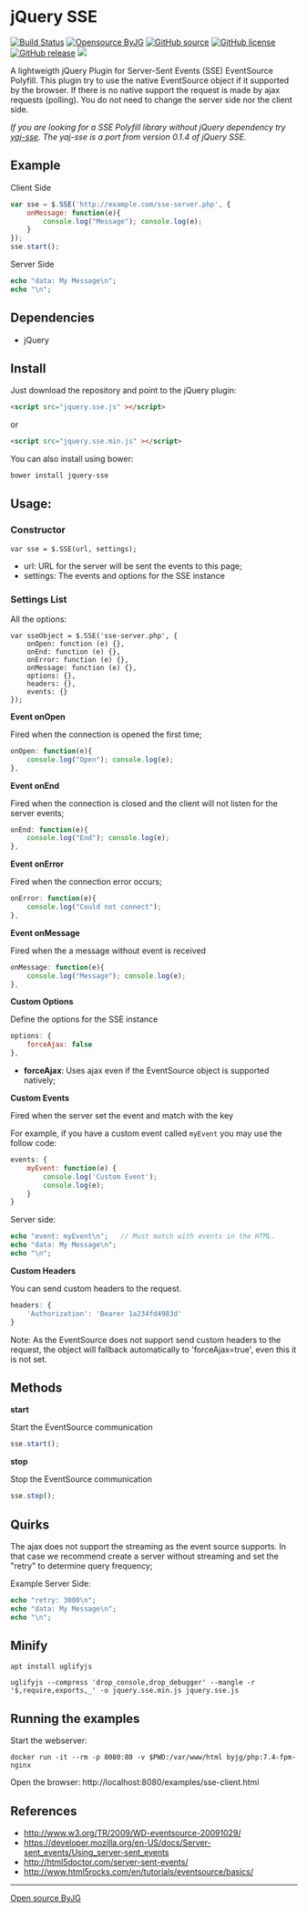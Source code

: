 # jQuery SSE

[![Build Status](https://github.com/byjg/jquery-sse/actions/workflows/build.yml/badge.svg?branch=master)](https://github.com/byjg/jquery-sse/actions/workflows/build.yml)
[![Opensource ByJG](https://img.shields.io/badge/opensource-byjg-success.svg)](http://opensource.byjg.com)
[![GitHub source](https://img.shields.io/badge/Github-source-informational?logo=github)](https://github.com/byjg/jquery-sse/)
[![GitHub license](https://img.shields.io/github/license/byjg/jquery-sse.svg)](https://opensource.byjg.com/opensource/licensing.html)
[![GitHub release](https://img.shields.io/github/release/byjg/jquery-sse.svg)](https://github.com/byjg/jquery-sse/releases/)
[![](https://data.jsdelivr.com/v1/package/npm/jquery-sse/badge)](https://www.jsdelivr.com/package/npm/jquery-sse)

A lightweigth jQuery Plugin for Server-Sent Events (SSE) EventSource Polyfill. 
This plugin try to use the native EventSource object if it supported by the browser.
If there is no native support the request is made by ajax requests (polling).
You do not need to change the server side nor the client side.

*If you are looking for a SSE Polyfill library without jQuery dependency
try [yaj-sse](https://github.com/byjg/yaj-sse). The yaj-sse is a port
from version 0.1.4 of jQuery SSE.*

## Example

Client Side

```javascript
var sse = $.SSE('http://example.com/sse-server.php', {
    onMessage: function(e){ 
        console.log("Message"); console.log(e); 
    }
});
sse.start();
```

Server Side

```php
echo "data: My Message\n";
echo "\n";
```

## Dependencies

* jQuery

## Install

Just download the repository and point to the jQuery plugin:

```html
<script src="jquery.sse.js" ></script>
```

or

```html
<script src="jquery.sse.min.js" ></script>
```

You can also install using bower:

```bash
bower install jquery-sse
```

## Usage:

### Constructor

```
var sse = $.SSE(url, settings);
```

* url: URL for the server will be sent the events to this page;
* settings: The events and options for the SSE instance

### Settings List

All the options:

```
var sseObject = $.SSE('sse-server.php', {
    onOpen: function (e) {},
    onEnd: function (e) {},
    onError: function (e) {},
    onMessage: function (e) {},
    options: {},
    headers: {},
    events: {}
});
```

**Event onOpen**

Fired when the connection is opened the first time;

```javascript
onOpen: function(e){ 
    console.log("Open"); console.log(e); 
},
```

**Event onEnd**

Fired when the connection is closed and the client will not listen for the server events;

```javascript
onEnd: function(e){ 
    console.log("End"); console.log(e); 
},
```

**Event onError**

Fired when the connection error occurs;

```javascript
onError: function(e){ 
    console.log("Could not connect"); 
},
```

**Event onMessage**

Fired when the a message without event is received

```javascript
onMessage: function(e){ 
    console.log("Message"); console.log(e); 
},
```

**Custom Options**

Define the options for the SSE instance

```javascript
options: {
    forceAjax: false
},
```

* **forceAjax**: Uses ajax even if the EventSource object is supported natively;


**Custom Events**

Fired when the server set the event and match with the key

For example, if you have a custom event called `myEvent` you may use the follow code:

```javascript
events: {
    myEvent: function(e) {
        console.log('Custom Event');
        console.log(e);
    }
}
```

Server side:

```php
echo "event: myEvent\n";   // Must match with events in the HTML.
echo "data: My Message\n";
echo "\n";
```

**Custom Headers**

You can send custom headers to the request.

```javascript
headers: {
    'Authorization': 'Bearer 1a234fd4983d'
}
```

Note: As the EventSource does not support send custom headers to the request,
the object will fallback automatically to 'forceAjax=true', even this it is not set.


## Methods

**start**

Start the EventSource communication

```javascript
sse.start();
```

**stop**

Stop the EventSource communication

```javascript
sse.stop();
```


## Quirks

The ajax does not support the streaming as the event source supports. In that case we recommend
create a server without streaming and set the "retry" to determine query frequency;

Example Server Side:

```php
echo "retry: 3000\n";
echo "data: My Message\n";
echo "\n";
```

## Minify

```
apt install uglifyjs

uglifyjs --compress 'drop_console,drop_debugger' --mangle -r '$,require,exports,_' -o jquery.sse.min.js jquery.sse.js
```

## Running the examples

Start the webserver:

```shell
docker run -it --rm -p 8080:80 -v $PWD:/var/www/html byjg/php:7.4-fpm-nginx 
```

Open the browser:
http://localhost:8080/examples/sse-client.html

## References

* http://www.w3.org/TR/2009/WD-eventsource-20091029/
* https://developer.mozilla.org/en-US/docs/Server-sent_events/Using_server-sent_events
* http://html5doctor.com/server-sent-events/
* http://www.html5rocks.com/en/tutorials/eventsource/basics/

----
[Open source ByJG](http://opensource.byjg.com)
